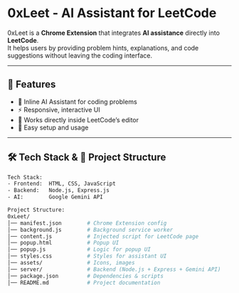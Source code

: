# 0xLeet - AI Assistant for LeetCode

0xLeet is a **Chrome Extension** that integrates **AI assistance** directly into **LeetCode**.  
It helps users by providing problem hints, explanations, and code suggestions without leaving the coding interface.

---

## 🚀 Features
- 🤖 Inline AI Assistant for coding problems  
- ⚡ Responsive, interactive UI  
- 📝 Works directly inside LeetCode’s editor  
- 🎯 Easy setup and usage  

---

## 🛠️ Tech Stack & 📂 Project Structure
```bash
Tech Stack:
- Frontend:  HTML, CSS, JavaScript
- Backend:   Node.js, Express.js
- AI:        Google Gemini API

Project Structure:
0xLeet/
│── manifest.json        # Chrome Extension config
│── background.js        # Background service worker
│── content.js           # Injected script for LeetCode page
│── popup.html           # Popup UI
│── popup.js             # Logic for popup UI
│── styles.css           # Styles for assistant UI
│── assets/              # Icons, images
│── server/              # Backend (Node.js + Express + Gemini API)
│── package.json         # Dependencies & scripts
│── README.md            # Project documentation
